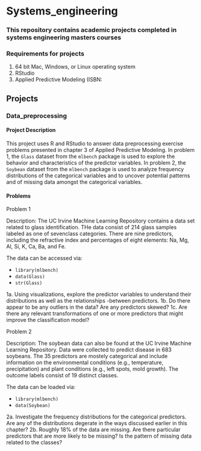 # Systems_engineering
### This repository contains academic projects completed in systems engineering masters courses

### Requirements for projects
1. 64 bit Mac, Windows, or Linux operating system
2. RStudio
3. Applied Predictive Modeling (ISBN: 

## Projects

### Data_preprocessing

#### Project Description
This project uses R and RStudio to answer data preprocessing exercise problems presented in chapter 3 of Applied Predictive Modeling. In problem 1, the `Glass` dataset from the `mlbench` package is used to explore the behavior and characteristics of the predictor variables. In problem 2, the `Soybean` dataset from the `mlbench` package is used to analyze frequency distributions of the categorical variables and to uncover potential patterns and of missing data amongst the categorical variables.

#### Problems
Problem 1

Description: The UC Irvine Machine Learning Repository contains a data set related to glass identification. THe data consist of 214 glass samples labeled as one of sevenclass categories. There are nine predictors, including the refractive index and percentages of eight elements: Na, Mg, Al, Si, K, Ca, Ba, and Fe.

The data can be accessed via:
- `library(mlbench)`
- `data(Glass)`
- `str(Glass)`

1a. Using visualizations, explore the predictor variables to understand their distributions as well as the relationships -between predictors.
1b. Do there appear to be any outliers in the data? Are any predictors skewed?
1c. Are there any relevant transformations of one or more predictors that might improve the classification model?


Problem 2

Description: The soybean data can also be found at the UC Irvine Machine Learning Repository. Data were collected to predict disease in 683 soybeans. The 35 predictors are mostely categorical and include information on the environmental conditions (e.g., temperature, precipitation) and plant conditions (e.g., left spots, mold growth). The outcome labels consist of 19 distinct classes.

The data can be loaded via:
- `library(mlbench)`
- `data(Soybean)`

2a. Investigate the frequency distributions for the categorical predictors. Are any of the distributions degerate in the ways discussed earlier in this chapter?
2b. Roughly 18% of the data are missing. Are there particular predictors that are more likely to be missing? Is the pattern of missing data related to the classes?
